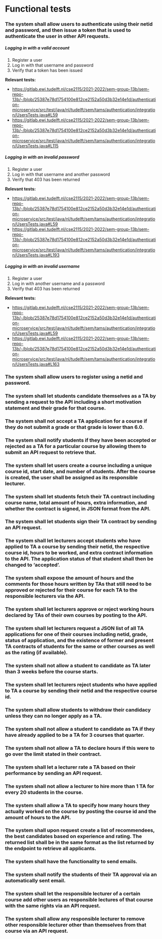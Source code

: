 # Functional tests

### The system shall allow users to authenticate using their netid and password, and then issue a token that is used to authenticate the user in other API requests.

##### Logging in with a valid account
1. Register a user
2. Log in with that username and password
3. Verify that a token has been issued

**Relevant tests:**
- https://gitlab.ewi.tudelft.nl/cse2115/2021-2022/sem-group-13b/sem-repo-13b/-/blob/25387e78d1754100e812ce2152a50d3b32e14e1d/authentication-microservice/src/test/java/nl/tudelft/sem/tams/authentication/integration/UsersTests.java#L59
- https://gitlab.ewi.tudelft.nl/cse2115/2021-2022/sem-group-13b/sem-repo-13b/-/blob/25387e78d1754100e812ce2152a50d3b32e14e1d/authentication-microservice/src/test/java/nl/tudelft/sem/tams/authentication/integration/UsersTests.java#L115

##### Logging in with an invalid password
1. Register a user
2. Log in with that username and another password
3. Verify that 403 has been returned

**Relevant tests:**
- https://gitlab.ewi.tudelft.nl/cse2115/2021-2022/sem-group-13b/sem-repo-13b/-/blob/25387e78d1754100e812ce2152a50d3b32e14e1d/authentication-microservice/src/test/java/nl/tudelft/sem/tams/authentication/integration/UsersTests.java#L59
- https://gitlab.ewi.tudelft.nl/cse2115/2021-2022/sem-group-13b/sem-repo-13b/-/blob/25387e78d1754100e812ce2152a50d3b32e14e1d/authentication-microservice/src/test/java/nl/tudelft/sem/tams/authentication/integration/UsersTests.java#L193

##### Logging in with an invalid username
1. Register a user
2. Log in with another username and a password
3. Verify that 403 has been returned

**Relevant tests:**
- https://gitlab.ewi.tudelft.nl/cse2115/2021-2022/sem-group-13b/sem-repo-13b/-/blob/25387e78d1754100e812ce2152a50d3b32e14e1d/authentication-microservice/src/test/java/nl/tudelft/sem/tams/authentication/integration/UsersTests.java#L59
- https://gitlab.ewi.tudelft.nl/cse2115/2021-2022/sem-group-13b/sem-repo-13b/-/blob/25387e78d1754100e812ce2152a50d3b32e14e1d/authentication-microservice/src/test/java/nl/tudelft/sem/tams/authentication/integration/UsersTests.java#L163

### The system shall allow users to register using a netid and password.

### The system shall let students candidate themselves as a TA by sending a request to the API including a short motivation statement and their grade for that course.

### The system shall not accept a TA application for a course if they do not submit a grade or that grade is lower than 6.0.

### The system shall notify students if they have been accepted or rejected as a TA for a particular course by allowing them to submit an API request to retrieve that.

### The system shall let users create a course including a unique course id, start date, and number of students. After the course is created, the user shall be assigned as its responsible lecturer.

### The system shall let students fetch their TA contract including course name, total amount of hours, extra information, and whether the contract is signed, in JSON format from the API.

### The system shall let students sign their TA contract by sending an API request.

### The system shall let lecturers accept students who have applied to TA a course by sending their netid, the respective course id, hours to be worked, and extra contract information to the API. The application status of that student shall then be changed to ‘accepted’.

### The system shall expose the amount of hours and the comments for those hours written by TAs that still need to be approved or rejected for their course for each TA to the responsible lecturers via the API. 

### The system shall let lecturers approve or reject working hours declared by TAs of their own courses by posting to the API.

### The system shall let lecturers request a JSON list of all TA applications for one of their courses including netid, grade, status of application, and the existence of former and present TA contracts of students for the same or other courses as well as the rating (if available).

### The system shall not allow a student to candidate as TA later than 3 weeks before the course starts.

### The system shall let lecturers reject students who have applied to TA a course by sending their netid and the respective course id.

### The system shall allow students to withdraw their candidacy unless they can no longer apply as a TA.

### The system shall not allow a student to candidate as TA if they have already applied to be a TA for 3 courses that quarter.

### The system shall not allow a TA to declare hours if this were to go over the limit stated in their contract.

### The system shall let a lecturer rate a TA based on their performance by sending an API request.

### The system shall not allow a lecturer to hire more than 1 TA for every 20 students in the course.

### The system shall allow a TA to specify how many hours they actually worked on the course by posting the course id and the amount of hours to the API.

### The system shall upon request create a list of recommendees, the best candidates based on experience and rating. The returned list shall be in the same format as the list returned by the endpoint to retrieve all applicants.

### The system shall have the functionality to send emails.

### The system shall notify the students of their TA approval via an automatically sent email.

### The system shall let the responsible lecturer of a certain course add other users as responsible lectures of that course with the same rights via an API request.

### The system shall allow any responsible lecturer to remove other responsible lecturer other than themselves from that course via an API request.

